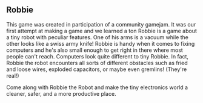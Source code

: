 ## Robbie
This game was created in participation of a community gamejam. It was our first attempt at making a game and we learned a ton
Robbie is a game about a tiny robot with peculiar features. One of his arms is a vacuum while the other looks like a swiss army knife! Robbie is handy when it comes to fixing computers and he's also small enough to get right in there where most people can't reach. Computers look quite different to tiny Robbie. In fact, Robbie the robot encounters all sorts of different obstacles such as fried and loose wires, exploded capacitors, or maybe even gremlins! (They're real!)

Come along with Robbie the Robot and make the tiny electronics world a cleaner, safer, and a more productive place.
